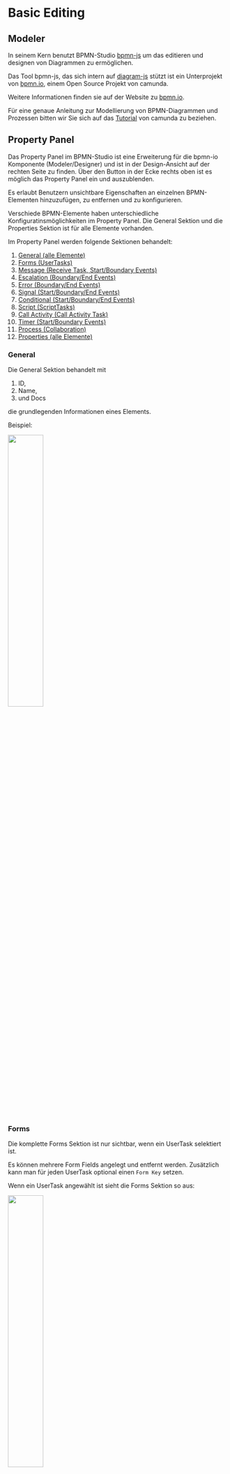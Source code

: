 # Basic Editing

## Modeler

In seinem Kern benutzt BPMN-Studio [bpmn-js](https://bpmn.io/toolkit/bpmn-js/)
um das editieren und designen von Diagrammen zu ermöglichen.

Das Tool bpmn-js, das sich intern auf [diagram-js](https://github.com/bpmn-io/diagram-js)
stützt ist ein Unterprojekt von [bpmn.io](https://github.com/bpmn-io), einem
Open Source Projekt von camunda.

Weitere Informationen finden sie auf der Website zu [bpmn.io](https://bpmn.io/).

Für eine genaue Anleitung zur Modellierung von BPMN-Diagrammen und Prozessen
bitten wir Sie sich auf das [Tutorial](https://camunda.com/bpmn/) von camunda
zu beziehen.

## Property Panel

Das Property Panel im BPMN-Studio ist eine Erweiterung für die bpmn-io 
Komponente (Modeler/Designer) und ist in der Design-Ansicht auf der rechten
Seite zu finden. Über den Button in der Ecke rechts oben ist es möglich
das Property Panel ein und auszublenden.

Es erlaubt Benutzern unsichtbare Eigenschaften an einzelnen BPMN-Elementen
hinzuzufügen, zu entfernen und zu konfigurieren.

Verschiede BPMN-Elemente haben unterschiedliche Konfiguratinsmöglichkeiten
im Property Panel. Die General Sektion und die Properties Sektion ist für alle 
Elemente vorhanden.

Im Property Panel werden folgende Sektionen behandelt:

1. [General (alle Elemente)](#general)
1. [Forms (UserTasks)](#forms)
1. [Message (Receive Task, Start/Boundary Events)](#message-escalation-error-signal)
1. [Escalation (Boundary/End Events)](#message-escalation-error-signal)
1. [Error (Boundary/End Events)](#message-escalation-error-signal)
1. [Signal (Start/Boundary/End Events)](#message-escalation-error-signal)
1. [Conditional (Start/Boundary/End Events)](#conditional-event)
1. [Script (ScriptTasks)](#script)
1. [Call Activity (Call Activity Task)](#call-activity)
1. [Timer (Start/Boundary Events)](#timer)
1. [Process (Collaboration)](#process)
1. [Properties (alle Elemente)](#extension-properties)

### General

Die General Sektion behandelt mit

1. ID,
1. Name,
1. und Docs

die grundlegenden Informationen eines Elements.

Beispiel: 

<img src="general-sektion.png" width="40%" />

### Forms

Die komplette Forms Sektion ist nur sichtbar, wenn ein UserTask selektiert ist.

Es können mehrere Form Fields angelegt und entfernt werden.
Zusätzlich kann man für jeden UserTask optional einen `Form Key` setzen.

Wenn ein UserTask angewählt ist sieht die Forms Sektion so aus:

<img src="form-sektion-leer.png" width="40%" />

Nach dem hinzufügen eines Form Fields über den `+` Button erscheint ein
weiterer Teil der Sektion:

<img src="form-sektion-formfield.png" width="40%" />

In der Form Field Sektion gibt es die Möglichkeit festzulegen

1. welche ID das Form Field erhalten soll,
1. welchen Typ das Form Field haben soll,
1. welches Label gesetzt werden soll,
1. welcher Standardwert drin stehen soll.

**Wichtig** hierbei ist das die **ID** einmalig sein muss und nicht leer sein darf.

Es stehen folgende Typen als Auswahl zur Verfügung:

1. string
1. long
1. boolean
1. date
1. enum
1. custom type

**Info**: 

Wenn der Typ `enum` ausgewählt ist, erscheint eine weitere Sektion, 
in der anhand von Key-Value-Paaren angegeben wird, welche Einträge
die Enum-Auswahl beinhalten soll.

Im BPMN-Studio wird ein UserTask vom Typ `enum` während der Ausführung als
Dropdown dargestellt.

### Message, Escalation, Error, Signal

Die 

- Message Sektion,
- Escalation Sektion,
- Error Sektion und
- Signal Sektion

haben keine großen Unterschiede. Alle Sektionen sind sichtbar, wenn entweder
ein Boundary oder eine End -Event von einem dieser Typen angewählt ist.

Lediglich die Message Sektion wird auch bei einem angewähltem `SendTask`, oder 
`ReceiveTask` angezeigt.

Die Sektionen sind vom Aufbau her identisch. Man fügt über den `+` Button
eine Message, einen Error, eine Escalation oder ein Signal hinzu.

Das hinzugefügte Event ist dann im Auswahldropdown automatisch ausgewählt.
Anschließend setzt man die Werte, wie zum Beispiel beim Error Event den

- Name,
- Code,
- und die Message.

So sieht zum Beispiel die Error Sektion aus:

<img src="error-sektion.png" width="40%" />

### Conditional Event

Die Conditional Event Sektion wird nur bei angewähltem `Conditional` Boundary
Event sichbar. 

Hier kann 

- eine Condition,
- ein Variable Name und
- ein Variable Event

angegeben werden.

<img src="conditional-sektion.png" width="40%" />

### Script

Die Script Sektion wird nur bei angewählten `ScriptTask` sichtbar.

Der `ScriptTask` wird mit 

- dem Format,
- dem Script und
- einer Result Variablen

konfiguriert. Aktuell ist es so, dass JavaScript als Code ausgeführt werden
kann. Dafür würde man auch nur das Script Feld brauchen.

Als Test kann man zum Beispiel `console.log('Das ist ein Test!')` angeben, und
es würde im Backend während der Ausführung des Tasks geloggt werden.

<img src="script-sektion.png" width="40%" />

### Call Activity

Die Call Activity Sektion wird bei einem `Call Activity` Task angezeigt
und sieht wie folgt aus:

<img src="call-activity-sektion.png" width="40%" />

Wenn die Call Activity konfiguriert ist, also ein Prozess ausgewählt wurde,
wird während der Ausführung der ausgewählte Prozess gestartet und nach
beendigung wieder zurück zum eigentlichen Prozess gewechselt.

Allerdings funktioniert es nur, wenn beide Prozesse auf verbundenen der 
ProcessEngine liegen. 

### Timer

Die Timer Sektion erscheint bei Timer Boundary Events.

Es gibt drei Modi:

1. Date 
1. Duration
1. Cycle

**Info**: Die Timer Definition muss im richtigen Format angegeben werden.

Welches Zeitformat verwendet werden muss ist 
[hier](https://docs.camunda.org/manual/7.9/reference/bpmn20/events/timer-events/)
definiert.

<img src="timer-sektion.png" width="40%" />

### Process

Das erscheinen der Process Sektion erreicht man, indem man kein Element 
auswählt, sondern außerhalb einer Lane klickt. Dann sollte im Property Panel
unter General die ID mit `Collaboration` anfangen und zusätzlich die Process
Sektion unter der General Sektion erscheinen.

Hier kann der Prozess als ausführbar gesetzt werden.

<img src="process-sektion.png" width="40%" />

An einer Collaboration können zusätzlich, wie bei BPMN-Elementen Properties
hinzugefügt werden.

<img src="process-properties.png" width="40%" />

### Extension Properties

Die Extension Properties werden bei jedem BPMN-Element angezeigt.
Mittels Key-Value-Paaren können dem Element Eigenschaften hinzugefügt werden.

Ein Anwendungsbeispiel ist zum Beispiel die Verwendung eines `ServiceTasks`.
Um einen `ServiceTask` zu konfigurieren muss dieser drei Eigenschaften erhalten.

Er erhält 

- das Modul,
- die Methode und
- zugehörige Parameter.

<img src="service-task-example.png" width="40%" />

**Wichtig**: Die URL muss in Anführungszeichen angegeben werden.
